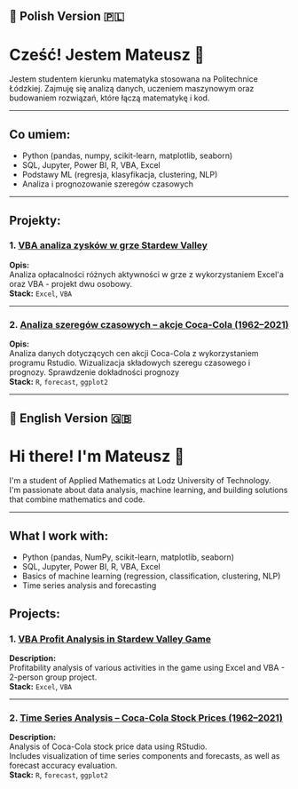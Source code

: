 ## 📌 Polish Version 🇵🇱
# Cześć! Jestem Mateusz 👋

Jestem studentem kierunku matematyka stosowana na Politechnice Łódzkiej.
Zajmuję się analizą danych, uczeniem maszynowym oraz budowaniem rozwiązań, które łączą matematykę i kod.

---

## Co umiem:
- Python (pandas, numpy, scikit-learn, matplotlib, seaborn)
- SQL, Jupyter, Power BI, R, VBA, Excel
- Podstawy ML (regresja, klasyfikacja, clustering, NLP)
- Analiza i prognozowanie szeregów czasowych

---

## Projekty:

### 1. [VBA analiza zysków w grze Stardew Valley](https://github.com/vaiomat/VBA_Sardew_Valley/tree/main)
**Opis:**  
Analiza opłacalności różnych aktywności w grze z wykorzystaniem Excel'a oraz VBA - projekt dwu osobowy.  
**Stack:** `Excel`, `VBA`

---

### 2. [Analiza szeregów czasowych – akcje Coca-Cola (1962–2021)](https://github.com/vaiomat/Akcje-Coca-Cola)
**Opis:**  
Analiza danych dotyczących cen akcji Coca-Cola z wykorzystaniem programu Rstudio. Wizualizacja składowych szeregu czasowego i prognozy. Sprawdzenie dokładności prognozy  
**Stack:** `R`, `forecast`, `ggplot2`


---

## 📌 English Version 🇬🇧

# Hi there! I'm Mateusz 👋

I'm a student of Applied Mathematics at Lodz University of Technology.  
I'm passionate about data analysis, machine learning, and building solutions that combine mathematics and code.

---

## What I work with:
- Python (pandas, NumPy, scikit-learn, matplotlib, seaborn)  
- SQL, Jupyter, Power BI, R, VBA, Excel
- Basics of machine learning (regression, classification, clustering, NLP)  
- Time series analysis and forecasting

## Projects:

### 1. [VBA Profit Analysis in Stardew Valley Game](https://github.com/vaiomat/VBA_Sardew_Valley/tree/main)  
**Description:**  
Profitability analysis of various activities in the game using Excel and VBA - 2-person group project.  
**Stack:** `Excel`, `VBA`

---

### 2. [Time Series Analysis – Coca-Cola Stock Prices (1962–2021)](https://github.com/vaiomat/Akcje-Coca-Cola)  
**Description:**  
Analysis of Coca-Cola stock price data using RStudio.  
Includes visualization of time series components and forecasts, as well as forecast accuracy evaluation.  
**Stack:** `R`, `forecast`, `ggplot2`

